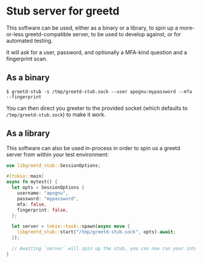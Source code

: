 # Stub server for greetd

This software can be used, either as a binary or a library, to spin up a more-or-less greetd-compatible server, to be used to develop against, or for automated testing.

It will ask for a user, password, and optionally a MFA-kind question and a fingerprint scan.

## As a binary

```
$ greetd-stub -s /tmp/greetd-stub.sock --user apognu:mypassword --mfa --fingerprint
```

You can then direct you greeter to the provided socket (which defaults to `/tmp/greetd-stub.sock`) to make it work.

## As a library

This software can also be used in-process in order to spin us a greetd server from within your test environment:

```rust
use libgreetd_stub::SessionOptions;

#[tokio::main]
async fn mytest() {
  let opts = SessionOptions {
    username: "apognu",
    password: "mypassword",
    mfa: false,
    fingerprint: false,
  };

  let server = tokio::task::spawn(async move {
    libgreetd_stub::start("/tmp/greetd-stub.sock", opts).await;
  });

  // Awaiting `server` will spin up the stub, you can now run your integration tests.
}
```

